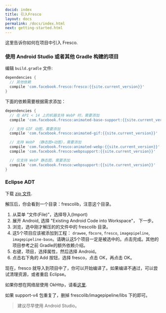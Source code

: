 ```yaml
---
docid: index
title: 引入Fresco
layout: docs
permalink: /docs/index.html
next: getting-started.html
---
```


这里告诉你如何在项目中引入 Fresco.

### 使用 Android Studio 或者其他 Gradle 构建的项目

编辑 `build.gradle` 文件:

```groovy
dependencies {
  // 其他依赖
  compile 'com.facebook.fresco:fresco:{{site.current_version}}'
}
```

下面的依赖需要根据需求添加：

```groovy
dependencies {
  // 在 API < 14 上的机器支持 WebP 时，需要添加
  compile 'com.facebook.fresco:animated-base-support:{{site.current_version}}'

  // 支持 GIF 动图，需要添加
  compile 'com.facebook.fresco:animated-gif:{{site.current_version}}'

  // 支持 WebP （静态图+动图），需要添加
  compile 'com.facebook.fresco:animated-webp:{{site.current_version}}'
  compile 'com.facebook.fresco:webpsupport:{{site.current_version}}'

  // 仅支持 WebP 静态图，需要添加
  compile 'com.facebook.fresco:webpsupport:{{site.current_version}}'
}
```

### Eclipse ADT

下载 [zip 文件](https://github.com/facebook/fresco/releases/download/v{{site.current_version}}/frescolib-v{{site.current_version}}.zip).

解压后，你会看到一个目录：frescolib，注意这个目录。

1. 从菜单 “文件(File)”，选择导入(Import)
2. 展开 Android, 选择 "Existing Android Code into Workspace"， 下一步。
3. 浏览，选中刚才解压的的文件中的 frescolib 目录。
4. 这5个项目应该被添加到工程： `drawee`, `fbcore`, `fresco`, `imagepipeline`, `imagepipeline-base`。请确认这5个项目一定是被选中的。点击完成。其他的项目参考之前 Gradle的额外依赖介绍。
5. 右键，项目，选择属性，然后选择 Android。
6. 点击右下角的 Add 按钮，选择 fresco，点击 OK，再点击 OK。


现在，fresco 就导入到项目中了，你可以开始编译了。如果编译不通过，可以尝试清理资源，或者重启 Eclipse。

如果你想在网络层使用 OkHttp，请看[这里](using-other-network-layers.html#_).

如果 support-v4 包重复了，删掉 frescolib/imagepipeline/libs 下的即可。

> 建议尽早使用 Android Studio。



